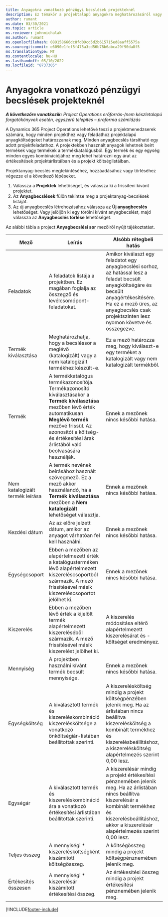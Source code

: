 ```yaml
---
title: Anyagokra vonatkozó pénzügyi becslések projekteknél
description: Ez témakör a projektalapú anyagokra meghatározásáról vagy becsléséről nyújt tájékoztatást.
author: rumant
ms.date: 03/30/2021
ms.topic: article
ms.reviewer: johnmichalak
ms.author: rumant
ms.openlocfilehash: 089158666dc8fd09cd5d2b615715ed8aaff5575a
ms.sourcegitcommit: e6090e1fef5f475a3cd56b78b6abca29f90da8f5
ms.translationtype: MT
ms.contentlocale: hu-HU
ms.lasthandoff: 05/10/2022
ms.locfileid: "8737305"
---
```

# <a name="financial-estimates-for-materials-on-projects"></a>Anyagokra vonatkozó pénzügyi becslések projekteknél

_**A következőre vonatkozik:** Project Operations erőforrás-/nem készletalapú forgatókönyvek esetén, egyszerű telepítés – proforma számlázás_

A Dynamics 365 Project Operations lehetővé teszi a projektmenedzserek számára, hogy minden projekthez vagy feladathoz projektalapú anyagköltségeket határozzanak meg. Minden anyagbecslés társítható egy adott projektfeladathoz. A projektekben használt anyagok lehetnek beírt termékek vagy termékek a termékkatalógusból. Egy termék és egy egység minden egyes kombinációjához meg lehet határozni egy árat az értékesítések projektárlistáiban és a projekt költséglistáiban.  

Projektanyag-becslés megtekintéséhez, hozzáadásához vagy törléséhez végezze el a következő lépéseket.

1. Válassza a **Projektek** lehetőséget, és válassza ki a frissíteni kívánt projektet.
2. Az **Anyagbecslések** fülön tekintse meg a projektanyag-becslések listáját.
3. Az új anyagbecslés létrehozásához válassza az **Új anyagbecslés** lehetőséget. Vagy jelöljön ki egy törölni kívánt anyagbecslést, majd válassza az **Anyagbecslés törlése** lehetőséget.

Az alábbi tábla a project **Anyagbecslési sor** mezőiről nyújt tájékoztatást. 

| **Mező** | **Leírás** | **Alsóbb rétegbeli hatás** |
| --- | --- | --- |
| Feladatok | A feladatok listája a projektben. Ez magában foglalja az összegző és levélcsomópont-feladatokat. | Amikor kiválaszt egy feladatot egy anyagbecslési sorhoz, az hatással lesz a feladat becsült anyagköltségáre és becsült anyagértékesítésére. Ha ez a mező üres, az anyagbecslés csak projektszinten lesz nyomon követve és összegezve. |
| Termék kiválasztása |  Meghatározhatja, hogy a becsléssor a meglévő (katalogizált) vagy a nem katalogizált termékhez készült-e. | Ez a mező határozza meg, hogy kiválaszt-e egy terméket a katalogizált vagy nem katalogizált termékből. |
| Termék | A termékkatalógus termékazonosítója. Termékazonosító kiválasztásakor a **Termék kiválasztása** mezőben lévő érték automatikusan **Meglévő termék** mezővé frissül. Az azonosítót a költség- és értékesítési árak árlistából való beolvasására használják. | Ennek a mezőnek nincs későbbi hatása. |
| Nem katalogizált termék leírása | A termék nevének beírásához használt szövegmező. Ez a mező akkor használandó, ha a **Termék kiválasztása** mezőben a **Nem katalogizált** lehetőséget választja.| Ennek a mezőnek nincs későbbi hatása. |
| Kezdési dátum | Az az előre jelzett dátum, amikor az anyagot várhatóan fel kell használni. | Ennek a mezőnek nincs későbbi hatása. |
| Egységcsoport | Ebben a mezőben az alapértelmezett érték a katalógusterméken lévő alapértelmezett kiszereléscsoportból származik. A mező frissítésével másik kiszereléscsoportot jelölhet ki. | Ennek a mezőnek nincs későbbi hatása. |
| Kiszerelés | Ebben a mezőben lévő érték a kijelölt termék alapértelmezett kiszereléséből származik. A mező frissítésével másik kiszerelést jelölhet ki. | A kiszerelés módosítása eltérő alapértelmezett kiszerelésárat és -költséget eredményez. |
| Mennyiség | A projektben használni kívánt termék becsült mennyisége. | Ennek a mezőnek nincs későbbi hatása. |
| Egységköltség | A kiválasztott termék és kiszereléskombináció kiszerelésköltsége a vonatkozó önköltségiár-listában beállítottak szerinti. | A kiszerelésköltség mindig a projekt költségpénzében jelenik meg. Ha az árlistában nincs beállítva kiszerelésköltség a kombinált termékhez és kiszerelésbeállításhoz, a kiszerelésköltség alapértelmezés szerint 0,00 lesz. |
| Egységár | A kiválasztott termék és kiszereléskombináció ára a vonatkozó értékesítési árlistában beállítottak szerinti. | A kiszerelésár mindig a projekt értékesítési pénznemében jelenik meg. Ha az árlistában nincs beállítva kiszerelésár a kombinált termékhez és kiszerelésbeállításhoz, akkor a kiszerelésár alapértelmezés szerint 0,00 lesz.|
| Teljes összeg | A mennyiségi \* kiszerelésköltségként kiszámított költségösszeg.| A költségösszeg mindig a projekt költségpénznemében jelenik meg. |
| Értékesítés összesen | A mennyiségi \* kiszerelésár kiszámított értékesítési összeg. | Az értékesítési összeg mindig a projekt értékesítési pénznemében jelenik meg. |


[!INCLUDE[footer-include](../includes/footer-banner.md)]
